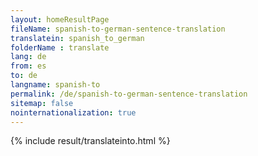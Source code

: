 ```yaml
---
layout: homeResultPage
fileName: spanish-to-german-sentence-translation
translatein: spanish_to_german
folderName : translate
lang: de
from: es
to: de
langname: spanish-to
permalink: /de/spanish-to-german-sentence-translation
sitemap: false
nointernationalization: true
---
```

{% include result/translateinto.html %}

<script src="/js/result/translation.js" data-foldername="{{page.folderName}}" data-lang="{{page.lang}}"></script>
